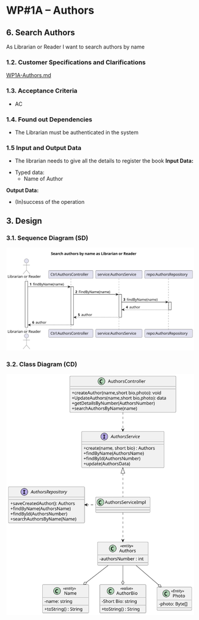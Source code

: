 # WP#1A – Authors
## 6. Search Authors
As Librarian or Reader I want to search authors by name
### 1.2. Customer Specifications and Clarifications

[WP1A-Authors.md](..%2FWP1A-Authors.md)
### 1.3. Acceptance Criteria
- AC

### 1.4. Found out Dependencies
- The Librarian must be authenticated in the system
### 1.5 Input and Output Data
- The librarian needs to give all the details to register the book
  **Input Data:**
* Typed data:
    * Name of Author


**Output Data:**

* (In)success of the operation

## 3. Design
### 3.1. Sequence Diagram (SD)
![Ph1-6-SearchAuthors.svg](Ph1-6-SearchAuthors.svg)
### 3.2. Class Diagram (CD)
![ClassDiagram.svg](..%2FClassDiagram.svg)


